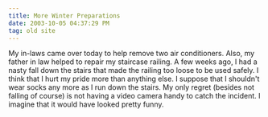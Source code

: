 ```yaml
---
title: More Winter Preparations
date: 2003-10-05 04:37:29 PM
tag: old site
---
```


My in-laws came over today to help remove two air conditioners. Also, my father in law helped to repair my staircase railing. A few weeks ago, I had a nasty fall down the stairs that made the railing too loose to be used safely. I think that I hurt my pride more than anything else. I suppose that I shouldn't wear socks any more as I run down the stairs. My only regret (besides not falling of course) is not having a video camera handy to catch the incident. I imagine that it would have looked pretty funny.
